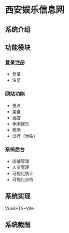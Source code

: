 # 西安娱乐信息网
## 系统介绍
## 功能模块
### 登录注册
- 登录
- 注册
### 网站功能
- 景点
- 美食
- 酒店
- 休闲娱乐
- 商场
- 出行（地铁）
### 系统后台
- 店铺管理
- 人员管理
- 可视化统计
- 可视化分析
## 系统实现
Vue3+TS+Vite
## 系统截图

